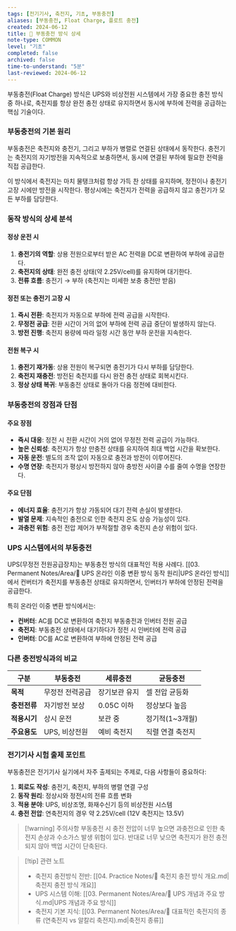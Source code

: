 ```yaml
---
tags: [전기기사, 축전지, 기초, 부동충전]
aliases: [부동충전, Float Charge, 플로트 충전]
created: 2024-06-12
title: 📝 부동충전 방식 상세
note-type: COMMON
level: "기초"
completed: false
archived: false
time-to-understand: "5분"
last-reviewed: 2024-06-12
---
```


부동충전(Float Charge) 방식은 UPS와 비상전원 시스템에서 가장 중요한 충전 방식 중 하나로, 축전지를 항상 완전 충전 상태로 유지하면서 동시에 부하에 전력을 공급하는 핵심 기술이다.

### 부동충전의 기본 원리

부동충전은 축전지와 충전기, 그리고 부하가 병렬로 연결된 상태에서 동작한다. 충전기는 축전지의 자기방전을 지속적으로 보충하면서, 동시에 연결된 부하에 필요한 전력을 직접 공급한다.

이 방식에서 축전지는 마치 물탱크처럼 항상 가득 찬 상태를 유지하며, 정전이나 충전기 고장 시에만 방전을 시작한다. 평상시에는 축전지가 전력을 공급하지 않고 충전기가 모든 부하를 담당한다.

### 동작 방식의 상세 분석

#### 정상 운전 시
1. **충전기의 역할**: 상용 전원으로부터 받은 AC 전력을 DC로 변환하여 부하에 공급한다.
2. **축전지의 상태**: 완전 충전 상태(약 2.25V/cell)를 유지하며 대기한다.
3. **전류 흐름**: 충전기 → 부하 (축전지는 미세한 보충 충전만 받음)

#### 정전 또는 충전기 고장 시
1. **즉시 전환**: 축전지가 자동으로 부하에 전력 공급을 시작한다.
2. **무정전 공급**: 전환 시간이 거의 없어 부하에 전력 공급 중단이 발생하지 않는다.
3. **방전 진행**: 축전지 용량에 따라 일정 시간 동안 부하 운전을 지속한다.

#### 전원 복구 시
1. **충전기 재가동**: 상용 전원이 복구되면 충전기가 다시 부하를 담당한다.
2. **축전지 재충전**: 방전된 축전지를 다시 완전 충전 상태로 회복시킨다.
3. **정상 상태 복귀**: 부동충전 상태로 돌아가 다음 정전에 대비한다.

### 부동충전의 장점과 단점

#### 주요 장점
- **즉시 대응**: 정전 시 전환 시간이 거의 없어 무정전 전력 공급이 가능하다.
- **높은 신뢰성**: 축전지가 항상 만충전 상태를 유지하여 최대 백업 시간을 확보한다.
- **자동 운전**: 별도의 조작 없이 자동으로 충전과 방전이 이루어진다.
- **수명 연장**: 축전지가 평상시 방전하지 않아 충방전 사이클 수를 줄여 수명을 연장한다.

#### 주요 단점
- **에너지 효율**: 충전기가 항상 가동되어 대기 전력 손실이 발생한다.
- **발열 문제**: 지속적인 충전으로 인한 축전지 온도 상승 가능성이 있다.
- **과충전 위험**: 충전 전압 제어가 부적절할 경우 축전지 손상 위험이 있다.

### UPS 시스템에서의 부동충전

UPS(무정전 전원공급장치)는 부동충전 방식의 대표적인 적용 사례다. [[03. Permanent Notes/Area/📝 UPS 온라인 이중 변환 방식 동작 원리|UPS 온라인 방식]]에서 컨버터가 축전지를 부동충전 상태로 유지하면서, 인버터가 부하에 안정된 전력을 공급한다.

특히 온라인 이중 변환 방식에서는:
- **컨버터**: AC를 DC로 변환하여 축전지 부동충전과 인버터 전원 공급
- **축전지**: 부동충전 상태에서 대기하다가 정전 시 인버터에 전력 공급
- **인버터**: DC를 AC로 변환하여 부하에 안정된 전력 공급

### 다른 충전방식과의 비교

| 구분 | 부동충전 | 세류충전 | 균등충전 |
|------|----------|----------|----------|
| **목적** | 무정전 전력공급 | 장기보관 유지 | 셀 전압 균등화 |
| **충전전류** | 자기방전 보상 | 0.05C 이하 | 정상보다 높음 |
| **적용시기** | 상시 운전 | 보관 중 | 정기적(1~3개월) |
| **주요용도** | UPS, 비상전원 | 예비 축전지 | 직렬 연결 축전지 |

### 전기기사 시험 출제 포인트

부동충전은 전기기사 실기에서 자주 출제되는 주제로, 다음 사항들이 중요하다:

1. **회로도 작성**: 충전기, 축전지, 부하의 병렬 연결 구성
2. **동작 원리**: 정상시와 정전시의 전류 흐름 변화
3. **적용 분야**: UPS, 비상조명, 화재수신기 등의 비상전원 시스템
4. **충전 전압**: 연축전지의 경우 약 2.25V/cell (12V 축전지는 13.5V)

>[!warning] 주의사항
>부동충전 시 충전 전압이 너무 높으면 과충전으로 인한 축전지 손상과 수소가스 발생 위험이 있다. 반대로 너무 낮으면 축전지가 완전 충전되지 않아 백업 시간이 단축된다.

>[!tip] 관련 노트
>- 축전지 충전방식 전반: [[04. Practice Notes/📝 축전지 충전 방식 개요.md|축전지 충전 방식 개요]]
>- UPS 시스템 이해: [[03. Permanent Notes/Area/📝 UPS 개념과 주요 방식.md|UPS 개념과 주요 방식]]
>- 축전지 기본 지식: [[03. Permanent Notes/Area/📝 대표적인 축전지의 종류 (연축전지 vs 알칼리 축전지).md|축전지 종류]] 